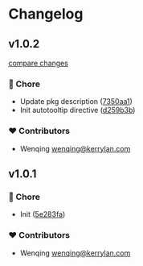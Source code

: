 # Changelog


## v1.0.2

[compare changes](https://github.com/yisibell/vue-autotooltip/compare/v1.0.1...v1.0.2)

### 🏡 Chore

- Update pkg description ([7350aa1](https://github.com/yisibell/vue-autotooltip/commit/7350aa1))
- Init autotooltip directive ([d259b3b](https://github.com/yisibell/vue-autotooltip/commit/d259b3b))

### ❤️ Contributors

- Wenqing <wenqing@kerrylan.com>

## v1.0.1


### 🏡 Chore

- Init ([5e283fa](https://github.com/yisibell/vue-autotooltip/commit/5e283fa))

### ❤️ Contributors

- Wenqing <wenqing@kerrylan.com>

